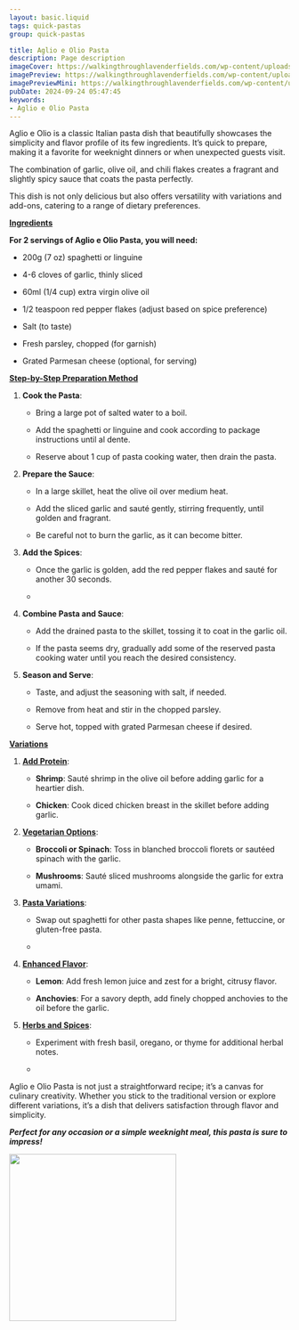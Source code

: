 ```yaml
---
layout: basic.liquid
tags: quick-pastas
group: quick-pastas

title: Aglio e Olio Pasta
description: Page description
imageCover: https://walkingthroughlavenderfields.com/wp-content/uploads/2022/09/aglio-e-olio-e-peperoncino-01.jpeg
imagePreview: https://walkingthroughlavenderfields.com/wp-content/uploads/2022/09/aglio-e-olio-e-peperoncino-01.jpeg
imagePreviewMini: https://walkingthroughlavenderfields.com/wp-content/uploads/2022/09/aglio-e-olio-e-peperoncino-01.jpeg
pubDate: 2024-09-24 05:47:45
keywords:
- Aglio e Olio Pasta
---
```




Aglio e Olio is a classic Italian pasta dish that beautifully showcases the simplicity and flavor profile of its few ingredients. It’s quick to prepare, making it a favorite for weeknight dinners or when unexpected guests visit. 

The combination of garlic, olive oil, and chili flakes creates a fragrant and slightly spicy sauce that coats the pasta perfectly. 

This dish is not only delicious but also offers versatility with variations and add-ons, catering to a range of dietary preferences.

<u><b>Ingredients</b></u>

<b>For 2 servings of Aglio e Olio Pasta, you will need:</b>

- 200g (7 oz) spaghetti or linguine

- 4-6 cloves of garlic, thinly sliced

- 60ml (1/4 cup) extra virgin olive oil

- 1/2 teaspoon red pepper flakes (adjust based on spice preference)

- Salt (to taste)

- Fresh parsley, chopped (for garnish)

- Grated Parmesan cheese (optional, for serving)

<u><b>Step-by-Step Preparation Method</b></u>

1. **Cook the Pasta**:

   - Bring a large pot of salted water to a boil.

   - Add the spaghetti or linguine and cook according to package instructions until al dente.

   - Reserve about 1 cup of pasta cooking water, then drain the pasta.

2. **Prepare the Sauce**:

   - In a large skillet, heat the olive oil over medium heat.

   - Add the sliced garlic and sauté gently, stirring frequently, until golden and fragrant. 
   
   - Be careful not to burn the garlic, as it can become bitter.

3. **Add the Spices**:

   - Once the garlic is golden, add the red pepper flakes and sauté for another 30 seconds.

   - 

4. **Combine Pasta and Sauce**:

   - Add the drained pasta to the skillet, tossing it to coat in the garlic oil.

   - If the pasta seems dry, gradually add some of the reserved pasta cooking water until you reach the desired consistency.

5. **Season and Serve**:

   - Taste, and adjust the seasoning with salt, if needed.

   - Remove from heat and stir in the chopped parsley.

   - Serve hot, topped with grated Parmesan cheese if desired.


<u><b>Variations</b></u>

1. <u><b>Add Protein</b></u>:

   - **Shrimp**: Sauté shrimp in the olive oil before adding garlic for a heartier dish.

   - **Chicken**: Cook diced chicken breast in the skillet before adding garlic.

2. <u><b>Vegetarian Options</b></u>:

   - **Broccoli or Spinach**: Toss in blanched broccoli florets or sautéed spinach with the garlic.

   - **Mushrooms**: Sauté sliced mushrooms alongside the garlic for extra umami.

3. <u><b>Pasta Variations</b></u>:

   - Swap out spaghetti for other pasta shapes like penne, fettuccine, or gluten-free pasta.

   -  

4. <u><b>Enhanced Flavor</b></u>:

   - **Lemon**: Add fresh lemon juice and zest for a bright, citrusy flavor.

   - **Anchovies**: For a savory depth, add finely chopped anchovies to the oil before the garlic.

5. <u><b>Herbs and Spices</b></u>:

   - Experiment with fresh basil, oregano, or thyme for additional herbal notes.

   - 



Aglio e Olio Pasta is not just a straightforward recipe; it’s a canvas for culinary creativity. Whether you stick to the traditional version or explore different variations, it’s a dish that delivers satisfaction through flavor and simplicity.

 <b><i>Perfect for any occasion or a simple weeknight meal, this pasta is sure to impress!</i></b>


<img src="https://www.themediterraneandish.com/wp-content/uploads/2023/10/aglio-e-olio-recipe-2023-7.jpg" width="300" height="300">
